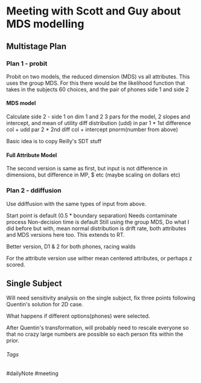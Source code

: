 # Meeting with Scott and Guy about MDS modelling

## Multistage Plan

### Plan 1 - probit

Probit on two models, the reduced dimension (MDS) vs all attributes.  This uses the group MDS. For this there would be the likelihood function that takes in the subjects 60 choices, and the pair of phones side 1 and side 2

#### MDS model

Calculate side 2 - side 1 on dim 1 and 2 3 pars for the model, 2 slopes and intercept, and mean of utility diff distribution (udd) in par 1 \* 1st difference col + udd par 2 \* 2nd diff col + intercept pnorm(number from above)

Basic idea is to copy Reilly's SDT stuff

#### Full Attribute Model

The second version is same as first, but input is not difference in dimensions, but difference in MP, $ etc (maybe scaling on dollars etc)

### Plan 2 - ddiffusion

Use ddiffusion with the same types of input from above.

Start point is default (0.5 \* boundary separation) Needs contaminate process Non-decision time is default Still using the group MDS, Do what I did before but with, mean normal distribution is drift rate, both attributes and MDS versions here too. This extends to RT.

Better version, D1 & 2 for both phones, racing walds

For the attribute version use wither mean centered attributes, or perhaps z scored.

## Single Subject

Will need sensitivity analysis on the single subject, fix three points following Quentin's solution for 2D case.

What happens if different options(phones) were selected.

After Quentin's transformation, will probably need to rescale everyone so that no crazy large numbers are possible so each person fits within the prior.


###### Tags

#dailyNote #meeting